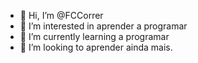 - 👋 Hi, I’m @FCCorrer
- 👀 I’m interested in aprender a programar
- 🌱 I’m currently learning a programar
- 💞️ I’m looking to aprender ainda mais.

<!---
FCCorrer/FCCorrer is a ✨ special ✨ repository because its `README.md` (this file) appears on your GitHub profile.
You can click the Preview link to take a look at your changes.
--->
